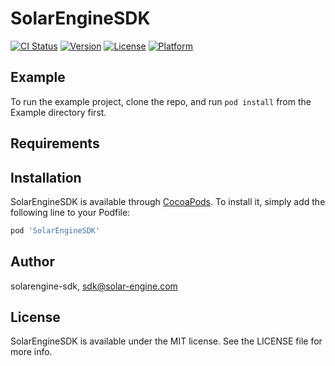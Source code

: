 # SolarEngineSDK

[![CI Status](https://img.shields.io/travis/solarengine-sdk/SolarEngineSDK.svg?style=flat)](https://travis-ci.org/solarengine-sdk/SolarEngineSDK)
[![Version](https://img.shields.io/cocoapods/v/SolarEngineSDK.svg?style=flat)](https://cocoapods.org/pods/SolarEngineSDK)
[![License](https://img.shields.io/cocoapods/l/SolarEngineSDK.svg?style=flat)](https://cocoapods.org/pods/SolarEngineSDK)
[![Platform](https://img.shields.io/cocoapods/p/SolarEngineSDK.svg?style=flat)](https://cocoapods.org/pods/SolarEngineSDK)

## Example

To run the example project, clone the repo, and run `pod install` from the Example directory first.

## Requirements

## Installation

SolarEngineSDK is available through [CocoaPods](https://cocoapods.org). To install
it, simply add the following line to your Podfile:

```ruby
pod 'SolarEngineSDK'
```

## Author

solarengine-sdk, sdk@solar-engine.com

## License

SolarEngineSDK is available under the MIT license. See the LICENSE file for more info.
